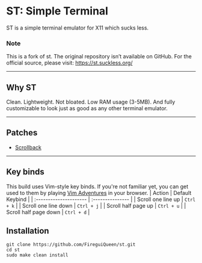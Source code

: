 # ST: Simple Terminal
ST is a simple terminal emulator for X11 which sucks less. 

### Note
This is a fork of st. The original repository isn’t available on GitHub. For the official source, please visit: https://st.suckless.org/

---

## Why ST
Clean. Lightweight. Not bloated. Low RAM usage (3-5MB). And fully customizable to look just as good as any other terminal emulator.

---

## Patches
- [Scrollback](https://st.suckless.org/patches/scrollback/) 

---

## Key binds
This build uses Vim-style key binds. If you're not familiar yet, you can get used to them by playing [Vim Adventures](https://vim-adventures.com/) in your browser.
| Action                  | Default Keybind  |
| :---------------------  | :--------------- |
| Scroll one line up      | `Ctrl + k`       |
| Scroll one line down    | `Ctrl + j`       |
| Scroll half page up     | `Ctrl + u`       |
| Scroll half page down   | `Ctrl + d`       |


## Installation
``` 
git clone https://github.com/FireguiQueen/st.git
cd st
sudo make clean install
``` 
